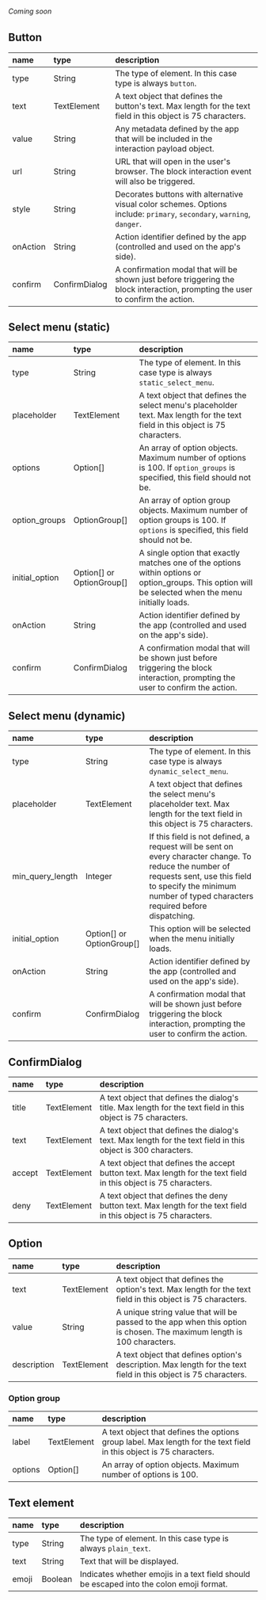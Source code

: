 ###### Coming soon

## Button

| name     | type          | description                                                                                                                     |
|:---------|:--------------|:--------------------------------------------------------------------------------------------------------------------------------|
| type     | String        | The type of element. In this case type is always `button`.                                                                      |
| text     | TextElement   | A text object that defines the button's text. Max length for the text field in this object is 75 characters.                    |
| value    | String        | Any metadata defined by the app that will be included in the interaction payload object.                                        |
| url      | String        | URL that will open in the user's browser. The block interaction event will also be triggered.                                   |
| style    | String        | Decorates buttons with alternative visual color schemes. Options include: `primary`, `secondary`, `warning`, `danger`.          |
| onAction | String        | Action identifier defined by the app (controlled and used on the app's side).                                                   |
| confirm  | ConfirmDialog | A confirmation modal that will be shown just before triggering the block interaction, prompting the user to confirm the action. |

## Select menu (static)

| name           | type                      | description                                                                                                                                          |
|:---------------|:--------------------------|:-----------------------------------------------------------------------------------------------------------------------------------------------------|
| type           | String                    | The type of element. In this case type is always `static_select_menu`.                                                                               |
| placeholder    | TextElement               | A text object that defines the select menu's placeholder text. Max length for the text field in this object is 75 characters.                        |
| options        | Option[]                  | An array of option objects. Maximum number of options is 100. If `option_groups` is specified, this field should not be.                             |
| option_groups  | OptionGroup[]             | An array of option group objects. Maximum number of option groups is 100. If `options` is specified, this field should not be.                       |
| initial_option | Option[] or OptionGroup[] | A single option that exactly matches one of the options within options or option_groups. This option will be selected when the menu initially loads. |
| onAction       | String                    | Action identifier defined by the app (controlled and used on the app's side).                                                                        |
| confirm        | ConfirmDialog             | A confirmation modal that will be shown just before triggering the block interaction, prompting the user to confirm the action.                      |

## Select menu (dynamic)

| name             | type                      | description                                                                                                                                                                                                          |
|:-----------------|:--------------------------|:---------------------------------------------------------------------------------------------------------------------------------------------------------------------------------------------------------------------|
| type             | String                    | The type of element. In this case type is always `dynamic_select_menu`.                                                                                                                                              |
| placeholder      | TextElement               | A text object that defines the select menu's placeholder text. Max length for the text field in this object is 75 characters.                                                                                        |
| min_query_length | Integer                   | If this field is not defined, a request will be sent on every character change. To reduce the number of requests sent, use this field to specify the minimum number of typed characters required before dispatching. |
| initial_option   | Option[] or OptionGroup[] | This option will be selected when the menu initially loads.                                                                                                                                                          |
| onAction         | String                    | Action identifier defined by the app (controlled and used on the app's side).                                                                                                                                        |
| confirm          | ConfirmDialog             | A confirmation modal that will be shown just before triggering the block interaction, prompting the user to confirm the action.                                                                                      |

## ConfirmDialog

| name   | type        | description                                                                                                       |
|:-------|:------------|:------------------------------------------------------------------------------------------------------------------|
| title  | TextElement | A text object that defines the dialog's title. Max length for the text field in this object is 75 characters.     |
| text   | TextElement | A text object that defines the dialog's text. Max length for the text field in this object is 300 characters.     |
| accept | TextElement | A text object that defines the accept button text. Max length for the text field in this object is 75 characters. |
| deny   | TextElement | A text object that defines the deny button text. Max length for the text field in this object is 75 characters.   |

## Option

| name        | type        | description                                                                                                            |
|:------------|:------------|:-----------------------------------------------------------------------------------------------------------------------|
| text        | TextElement | A text object that defines the option's text. Max length for the text field in this object is 75 characters.           |
| value       | String      | A unique string value that will be passed to the app when this option is chosen. The maximum length is 100 characters. |
| description | TextElement | A text object that defines option's description. Max length for the text field in this object is 75 characters.        |

### Option group

| name    | type        | description                                                                                                        |
|:--------|:------------|:-------------------------------------------------------------------------------------------------------------------|
| label   | TextElement | A text object that defines the options group label. Max length for the text field in this object is 75 characters. |
| options | Option[]    | An array of option objects. Maximum number of options is 100.                                                      |

## Text element

| name  | type    | description                                                                             |
|:------|:--------|:----------------------------------------------------------------------------------------|
| type  | String  | The type of element. In this case type is always `plain_text`.                          |
| text  | String  | Text that will be displayed.                                                            |
| emoji | Boolean | Indicates whether emojis in a text field should be escaped into the colon emoji format. |